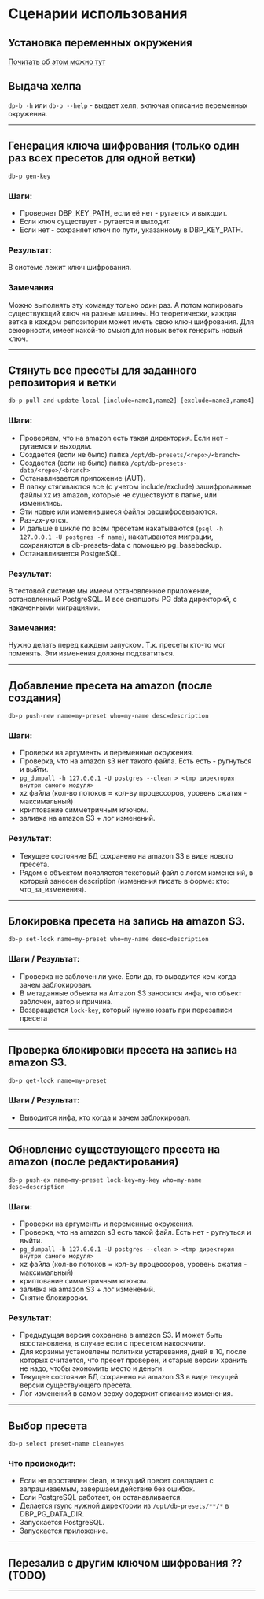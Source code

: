 # Сценарии использования


## Установка переменных окружения

[Почитать об этом можно тут](env-vars.md)


## Выдача хелпа

`dp-b -h` или `db-p --help` - выдает хелп, включая описание переменных окружения.

--------------

## Генерация ключа шифрования (только один раз всех пресетов для одной ветки)

`db-p gen-key`

### Шаги:

* Проверяет DBP_KEY_PATH, если её нет - ругается и выходит.
* Если ключ существует - ругается и выходит.
* Если нет - сохраняет ключ по пути, указанному в DBP_KEY_PATH.

### Результат:

В системе лежит ключ шифрования.

### Замечания

Можно выполнять эту команду только один раз.
А потом копировать существующий ключ на разные машины.
Но теоретически, каждая ветка в каждом репозитории может иметь свою ключ шифрования.
Для секюрности, имеет какой-то смысл для новых веток генерить новый ключ.

--------------

## Стянуть все пресеты для заданного репозитория и ветки

`db-p pull-and-update-local [include=name1,name2] [exclude=name3,name4]`

### Шаги:

* Проверяем, что на amazon есть такая директория. Если нет - ругаемся и выходим.
* Создается (если не было) папка `/opt/db-presets/<repo>/<branch>`
* Создается (если не было) папка `/opt/db-presets-data/<repo>/<branch>`
* Останавливается приложение (AUT).
* В папку стягиваются все (с учетом include/exclude) зашифрованные файлы xz из amazon,
  которые не существуют в папке, или изменились.
* Эти новые или изменившиеся файлы расшифровываются.
* Раз-zx-уются.
* И дальше в цикле по всем пресетам накатываются (`psql -h 127.0.0.1 -U postgres -f name`),
накатываются миграции, сохраняются в db-presets-data с помощью pg_basebackup.
* Останавливается PostgreSQL.

### Результат:

В тестовой системе мы имеем остановленное приложение, остановленный PostgreSQL.
И все снапшоты PG data директорий, с накаченными миграциями.

### Замечания:

Нужно делать перед каждым запуском. Т.к. пресеты кто-то мог поменять. Эти изменения должны подхватиться.

--------------

## Добавление пресета на amazon (после создания)

`db-p push-new name=my-preset who=my-name desc=description`

### Шаги:

* Проверки на аргументы и переменные окружения.
* Проверка, что на amazon s3 нет такого файла. Есть есть - ругнуться и выйти.
* `pg_dumpall -h 127.0.0.1 -U postgres --clean > <tmp директория внутри самого модуля>`
* xz файла (кол-во потоков = кол-ву процессоров, уровень сжатия - максимальный)
* криптование симметричным ключом.
* заливка на amazon S3 + лог изменений.

### Результат:

* Текущее состояние БД сохранено на amazon S3 в виде нового пресета.
* Рядом с объектом появляется текстовый файл с логом изменений, в который занесен description
  (изменения писать в форме: кто: что_за_изменения).

--------------

## Блокировка пресета на запись на amazon S3.

`db-p set-lock name=my-preset who=my-name desc=description`

### Шаги / Результат:

* Проверка не заблочен ли уже. Если да, то выводится кем когда зачем заблокирован.
* В метаданные объекта на Amazon S3 заносится инфа, что объект заблочен, автор и причина.
* Возвращается `lock-key`, который нужно юзать при перезаписи пресета 

--------------

## Проверка блокировки пресета на запись на amazon S3.

`db-p get-lock name=my-preset`

### Шаги / Результат:

* Выводится инфа, кто когда и зачем заблокировал.

--------------

## Обновление существующего пресета на amazon (после редактирования)

`db-p push-ex name=my-preset lock-key=my-key who=my-name desc=description`

### Шаги:

* Проверки на аргументы и переменные окружения.
* Проверка, что на amazon s3 есть такой файл. Есть нет - ругнуться и выйти.
* `pg_dumpall -h 127.0.0.1 -U postgres --clean > <tmp директория внутри самого модуля>`
* xz файла (кол-во потоков = кол-ву процессоров, уровень сжатия - максимальный)
* криптование симметричным ключом.
* заливка на amazon S3 + лог изменений.
* Снятие блокировки.

### Результат:

* Предыдущая версия сохранена в amazon S3. И может быть восстановлена, в случае если с пресетом накосячили.
* Для корзины установлены политики устаревания, дней в 10, после которых считается, что пресет проверен,
и старые версии хранить не надо, чтобы экономить место и деньги.
* Текущее состояние БД сохранено на amazon S3 в виде текущей версии существующего пресета.
* Лог изменений в самом верху содержит описание изменения.

--------------

## Выбор пресета

`db-p select preset-name clean=yes`

### Что происходит:

* Если не проставлен clean, и текущий пресет совпадает с запрашиваемым, завершаем действие без ошибок.
* Если PostgreSQL работает, он останавливается.
* Делается rsync нужной директории из `/opt/db-presets/**/*` в DBP_PG_DATA_DIR.
* Запускается PostgreSQL.
* Запускается приложение.

--------------

## Перезалив с другим ключом шифрования ?? (TODO)

--------------



